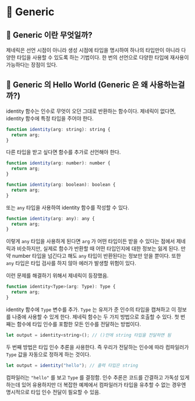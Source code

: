 # 📌 Generic

## 🔎 Generic 이란 무엇일까?

제네릭은 선언 시점이 아니라 생성 시점에 타입을 명시하여 하나의 타입만이 아니라 다양한 타입을 사용할 수 있도록 하는 기법이다.
한 번의 선언으로 다양한 타입에 재사용이 가능하다는 장점이 있다.

## 🔎 Generic 의 Hello World (Generic 은 왜 사용하는걸까?)

identity 함수는 인수로 무엇이 오던 그대로 반환하는 함수이다. 제네릭이 없다면, identity 함수에 특정 타입을 주어야 한다.

```javascript
function identity(arg: string): string {
  return arg;
}
```

다른 타입을 받고 싶다면 함수를 추가로 선언해야 한다.

```javascript
function identity(arg: number): number {
  return arg;
}

function identity(arg: boolean): boolean {
  return arg;
}
```

또는 `any` 타입을 사용하여 identity 함수를 작성할 수 있다.

```javascript
function identity(arg: any): any {
  return arg;
}
```

이렇게 `any` 타입을 사용하게 된다면 `arg` 가 어떤 타입이든 받을 수 있다는 점에서 제네릭과 비슷하지만, 실제로 함수가 반환할 때 어떤 타입인지에 대한 정보는 잃게 된다. 만약 number 타입을 넘긴다고 해도 `any` 타입이 반환된다는 정보만 얻을 뿐이다. 또한 `any` 타입은 타입 검사를 하지 않아 에러가 발생할 위험이 있다.

이런 문제를 해결하기 위해서 제네릭이 등장했음.

```javascript
function identity<Type>(arg: Type): Type {
  return arg;
}
```

identity 함수에 `Type` 변수를 추가. `Type` 는 유저가 준 인수의 타입을 캡쳐하고 이 정보를 나중에 사용할 수 있게 한다. 제네릭 함수는 두 가지 방법으로 호출할 수 있다. 첫 번째는 함수에 타입 인수를 포함한 모든 인수를 전달하는 방법이다.

```javascript
let output = identity<string>(); // ()안에 string 타입을 전달하면 됨
```

두 번째 방법은 타입 인수 추론을 사용한다. 즉 우리가 전달하는 인수에 따라 컴파일러가 `Type` 값을 자동으로 정하게 하는 것이다.

```javascript
let output = identity("hello"); // 출력 타입은 string
```

컴파일러는 `"hello"` 를 보고 `Type` 를 결정함. 인수 추론은 코드를 간결하고 가독성 있게 하는데 있어 유용하지만 더 복잡한 예제에서 컴파일러가 타입을 유추할 수 없는 경우엔 명시적으로 타입 인수 전달이 필요할 수 있음.
